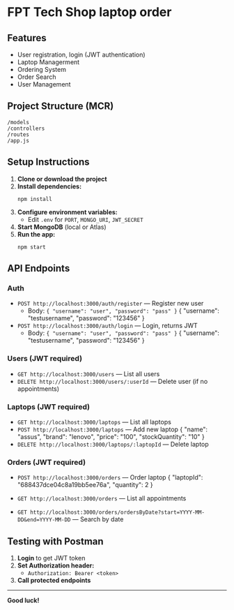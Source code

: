 # FPT Tech Shop laptop order

## Features

- User registration, login (JWT authentication)
- Laptop Managerment
- Ordering System
- Order Search
- User Management

## Project Structure (MCR)

```
/models
/controllers
/routes
/app.js
```

## Setup Instructions

1. **Clone or download the project**
2. **Install dependencies:**
   ```
   npm install
   ```
3. **Configure environment variables:**
   - Edit `.env` for `PORT`, `MONGO_URI`, `JWT_SECRET`
4. **Start MongoDB** (local or Atlas)
5. **Run the app:**
   ```
   npm start
   ```

## API Endpoints

### Auth

- `POST http://localhost:3000/auth/register` — Register new user
  - Body: `{ "username": "user", "password": "pass" }`
    {
    "username": "testusername",
    "password": "123456"
    }
- `POST http://localhost:3000/auth/login` — Login, returns JWT
  - Body: `{ "username": "user", "password": "pass" }`
    {
    "username": "testusername",
    "password": "123456"
    }

### Users (JWT required)

- `GET http://localhost:3000/users` — List all users
- `DELETE http://localhost:3000/users/:userId` — Delete user (if no appointments)

### Laptops (JWT required)

- `GET http://localhost:3000/laptops` — List all laptops
- `POST http://localhost:3000/laptops` — Add new laptop
  {
  "name": "assus",
  "brand": "lenovo",
  "price": "100",
  "stockQuantity": "10"
  }
- `DELETE http://localhost:3000/laptops/:laptopId` — Delete laptop

### Orders (JWT required)

- `POST http://localhost:3000/orders` — Order laptop
{
    "laptopId": "688437dce04c8a19bb5ee76a",
    "quantity": 2
}

- `GET http://localhost:3000/orders` — List all appointments
- `GET http://localhost:3000/orders/ordersByDate?start=YYYY-MM-DD&end=YYYY-MM-DD` — Search by date

## Testing with Postman

1. **Login** to get JWT token
2. **Set Authorization header:**
   - `Authorization: Bearer <token>`
3. **Call protected endpoints**

---

**Good luck!**
